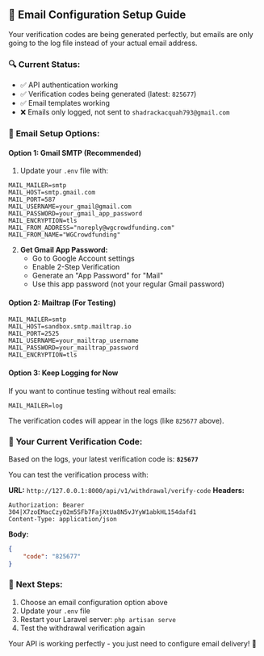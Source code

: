 ## 📧 Email Configuration Setup Guide

Your verification codes are being generated perfectly, but emails are only going to the log file instead of your actual email address.

### 🔍 **Current Status:**
- ✅ API authentication working
- ✅ Verification codes being generated (latest: `825677`)
- ✅ Email templates working
- ❌ Emails only logged, not sent to `shadrackacquah793@gmail.com`

### 📧 **Email Setup Options:**

#### **Option 1: Gmail SMTP (Recommended)**
1. Update your `.env` file with:
```
MAIL_MAILER=smtp
MAIL_HOST=smtp.gmail.com
MAIL_PORT=587
MAIL_USERNAME=your_gmail@gmail.com
MAIL_PASSWORD=your_gmail_app_password
MAIL_ENCRYPTION=tls
MAIL_FROM_ADDRESS="noreply@wgcrowdfunding.com"
MAIL_FROM_NAME="WGCrowdfunding"
```

2. **Get Gmail App Password:**
   - Go to Google Account settings
   - Enable 2-Step Verification
   - Generate an "App Password" for "Mail"
   - Use this app password (not your regular Gmail password)

#### **Option 2: Mailtrap (For Testing)**
```
MAIL_MAILER=smtp
MAIL_HOST=sandbox.smtp.mailtrap.io
MAIL_PORT=2525
MAIL_USERNAME=your_mailtrap_username
MAIL_PASSWORD=your_mailtrap_password
MAIL_ENCRYPTION=tls
```

#### **Option 3: Keep Logging for Now**
If you want to continue testing without real emails:
```
MAIL_MAILER=log
```
The verification codes will appear in the logs (like `825677` above).

### 🚀 **Your Current Verification Code:**
Based on the logs, your latest verification code is: **`825677`**

You can test the verification process with:

**URL:** `http://127.0.0.1:8000/api/v1/withdrawal/verify-code`
**Headers:** 
```
Authorization: Bearer 304|X7zoEMacCzy02m5SFb7FajXtUa8N5vJYyW1abkHL154dafd1
Content-Type: application/json
```
**Body:**
```json
{
    "code": "825677"
}
```

### 🎯 **Next Steps:**
1. Choose an email configuration option above
2. Update your `.env` file
3. Restart your Laravel server: `php artisan serve`
4. Test the withdrawal verification again

Your API is working perfectly - you just need to configure email delivery! 🎉
